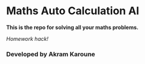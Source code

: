 # Maths Auto Calculation AI

**This is the repo for solving all your maths problems.**

*Homework hack!*

### Developed by Akram Karoune
